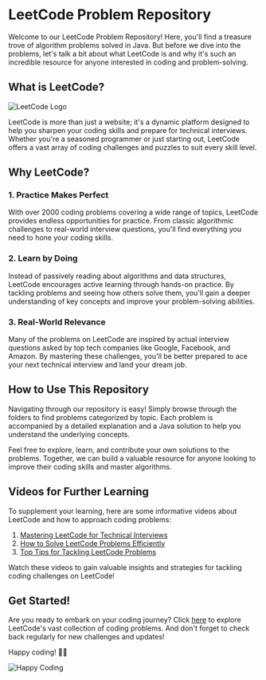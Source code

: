# LeetCode Problem Repository

Welcome to our LeetCode Problem Repository! Here, you'll find a treasure trove of algorithm problems solved in Java. But before we dive into the problems, let's talk a bit about what LeetCode is and why it's such an incredible resource for anyone interested in coding and problem-solving.

## What is LeetCode?

![LeetCode Logo](https://upload.wikimedia.org/wikipedia/commons/1/19/LeetCode_logo_black.png)

LeetCode is more than just a website; it's a dynamic platform designed to help you sharpen your coding skills and prepare for technical interviews. Whether you're a seasoned programmer or just starting out, LeetCode offers a vast array of coding challenges and puzzles to suit every skill level.

## Why LeetCode?

### 1. Practice Makes Perfect
With over 2000 coding problems covering a wide range of topics, LeetCode provides endless opportunities for practice. From classic algorithmic challenges to real-world interview questions, you'll find everything you need to hone your coding skills.

### 2. Learn by Doing
Instead of passively reading about algorithms and data structures, LeetCode encourages active learning through hands-on practice. By tackling problems and seeing how others solve them, you'll gain a deeper understanding of key concepts and improve your problem-solving abilities.

### 3. Real-World Relevance
Many of the problems on LeetCode are inspired by actual interview questions asked by top tech companies like Google, Facebook, and Amazon. By mastering these challenges, you'll be better prepared to ace your next technical interview and land your dream job.

## How to Use This Repository

Navigating through our repository is easy! Simply browse through the folders to find problems categorized by topic. Each problem is accompanied by a detailed explanation and a Java solution to help you understand the underlying concepts.

Feel free to explore, learn, and contribute your own solutions to the problems. Together, we can build a valuable resource for anyone looking to improve their coding skills and master algorithms.

## Videos for Further Learning

To supplement your learning, here are some informative videos about LeetCode and how to approach coding problems:

1. [Mastering LeetCode for Technical Interviews](https://www.youtube.com/watch?v=7lue9X7l8pw)
2. [How to Solve LeetCode Problems Efficiently](https://www.youtube.com/watch?v=7HgsS8bRvjo)
3. [Top Tips for Tackling LeetCode Problems](https://www.youtube.com/watch?v=9WVs2epINvU)

Watch these videos to gain valuable insights and strategies for tackling coding challenges on LeetCode!

## Get Started!

Are you ready to embark on your coding journey? Click [here](https://leetcode.com/problemset/all/) to explore LeetCode's vast collection of coding problems. And don't forget to check back regularly for new challenges and updates!

Happy coding! 🚀🧠

![Happy Coding](https://media.giphy.com/media/l41lVz3zVxvBu5izG/giphy.gif)

